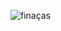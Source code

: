 ![finaças](https://github.com/ThallisAlbuquerque/controlefinancas/assets/133246153/045ecfbc-dd1f-4c33-9cf6-4e84e4223147)
